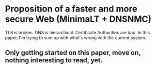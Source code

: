 Proposition of a faster and more secure Web (MinimaLT + DNSNMC)
=======

TLS is broken. DNS is hierarchical. Certificate Authorities are bad. In this paper, I'm trying to sum up with what's wrong with the current system.

## Only getting started on this paper, move on, nothing interesting to read, yet. 
